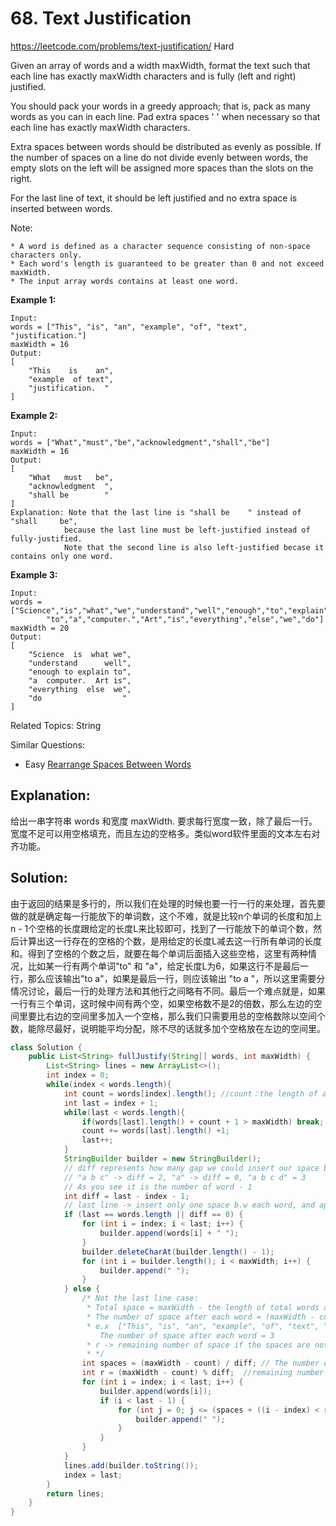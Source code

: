 # 68. Text Justification
<https://leetcode.com/problems/text-justification/>
Hard

Given an array of words and a width maxWidth, format the text such that each line has exactly maxWidth characters and is fully (left and right) justified.

You should pack your words in a greedy approach; that is, pack as many words as you can in each line. Pad extra spaces ' ' when necessary so that each line has exactly maxWidth characters.

Extra spaces between words should be distributed as evenly as possible. If the number of spaces on a line do not divide evenly between words, the empty slots on the left will be assigned more spaces than the slots on the right.

For the last line of text, it should be left justified and no extra space is inserted between words.

Note:

    * A word is defined as a character sequence consisting of non-space characters only.
    * Each word's length is guaranteed to be greater than 0 and not exceed maxWidth.
    * The input array words contains at least one word.

**Example 1:**

    Input:
    words = ["This", "is", "an", "example", "of", "text", "justification."]
    maxWidth = 16
    Output:
    [
        "This    is    an",
        "example  of text",
        "justification.  "
    ]

**Example 2:**

    Input:
    words = ["What","must","be","acknowledgment","shall","be"]
    maxWidth = 16
    Output:
    [
        "What   must   be",
        "acknowledgment  ",
        "shall be        "
    ]
    Explanation: Note that the last line is "shall be    " instead of "shall     be",
                because the last line must be left-justified instead of fully-justified.
                Note that the second line is also left-justified becase it contains only one word.

**Example 3:**

    Input:
    words = ["Science","is","what","we","understand","well","enough","to","explain",
            "to","a","computer.","Art","is","everything","else","we","do"]
    maxWidth = 20
    Output:
    [
        "Science  is  what we",
        "understand      well",
        "enough to explain to",
        "a  computer.  Art is",
        "everything  else  we",
        "do                  "
    ]

Related Topics: String

Similar Questions: 
* Easy [Rearrange Spaces Between Words](https://leetcode.com/problems/rearrange-spaces-between-words/)
## Explanation:
给出一串字符串 words 和宽度 maxWidth. 要求每行宽度一致，除了最后一行。宽度不足可以用空格填充，而且左边的空格多。类似word软件里面的文本左右对齐功能。
## Solution: 
由于返回的结果是多行的，所以我们在处理的时候也要一行一行的来处理，首先要做的就是确定每一行能放下的单词数，这个不难，就是比较n个单词的长度和加上n - 1个空格的长度跟给定的长度L来比较即可，找到了一行能放下的单词个数，然后计算出这一行存在的空格的个数，是用给定的长度L减去这一行所有单词的长度和。得到了空格的个数之后，就要在每个单词后面插入这些空格，这里有两种情况，比如某一行有两个单词"to" 和 "a"，给定长度L为6，如果这行不是最后一行，那么应该输出"to   a"，如果是最后一行，则应该输出 "to a  "，所以这里需要分情况讨论，最后一行的处理方法和其他行之间略有不同。最后一个难点就是，如果一行有三个单词，这时候中间有两个空，如果空格数不是2的倍数，那么左边的空间里要比右边的空间里多加入一个空格，那么我们只需要用总的空格数除以空间个数，能除尽最好，说明能平均分配，除不尽的话就多加个空格放在左边的空间里。

```java
class Solution {
    public List<String> fullJustify(String[] words, int maxWidth) {
        List<String> lines = new ArrayList<>();
        int index = 0;
        while(index < words.length){
            int count = words[index].length(); //count：the length of all words at this line
            int last = index + 1;
            while(last < words.length){
                if(words[last].length() + count + 1 > maxWidth) break; // plus one for the space, if its a perfect fit it will fit
                count += words[last].length() +1;
                last++;
            }
            StringBuilder builder = new StringBuilder();
            // diff represents how many gap we could insert our space b.w each word.
            // "a b c" -> diff = 2, "a" -> diff = 0, "a b c d" = 3
            // As you see it is the number of word - 1
            int diff = last - index - 1;
            // last line -> insert only one space b.w each word, and append extra spaces to the end
            if (last == words.length || diff == 0) {
                for (int i = index; i < last; i++) {
                    builder.append(words[i] + " ");
                }
                builder.deleteCharAt(builder.length() - 1);
                for (int i = builder.length(); i < maxWidth; i++) {
                    builder.append(" ");
                }
            } else {
                /* Not the last line case:
                 * Total space = maxWidth - the length of total words at this line
                 * The number of space after each word = (maxWidth - count) / gap = (maxWidth - count) / diff
                 * e.x  ["This", "is", "an", "example", "of", "text", "justification."]  maxWidth = 16
                    The number of space after each word = 3
                 * r -> remaining number of space if the spaces are not divided evenly
                 * */
                int spaces = (maxWidth - count) / diff; // The number of space after each word
                int r = (maxWidth - count) % diff;  //remaining number of space which we should insert from left to right
                for (int i = index; i < last; i++) {
                    builder.append(words[i]);
                    if (i < last - 1) {
                        for (int j = 0; j <= (spaces + ((i - index) < r ? 1 : 0)); j++) {
                            builder.append(" ");
                        }
                    }
                }
            }
            lines.add(builder.toString());
            index = last;
        }
        return lines;
    }
}
```